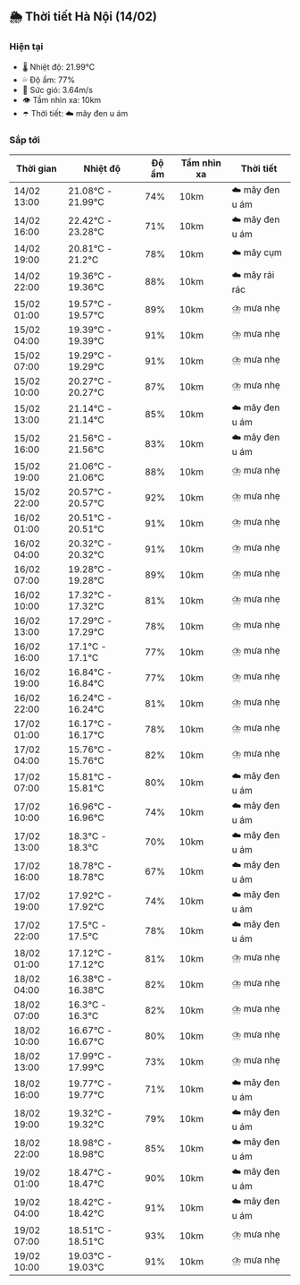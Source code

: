 ## 🌦️ Thời tiết Hà Nội (14/02)

### Hiện tại

- 🌡️ Nhiệt độ: 21.99℃
- 💦 Độ ẩm: 77%
- 💨 Sức gió: 3.64m/s
- 👁️ Tầm nhìn xa: 10km
- ☂️ Thời tiết: ☁️ mây đen u ám

### Sắp tới

| Thời gian | Nhiệt độ | Độ ẩm | Tầm nhìn xa | Thời tiết |
| --- | --- | --- | --- | --- |
| 14/02 13:00 | 21.08℃ - 21.99℃ | 74% | 10km | ☁️ mây đen u ám |
| 14/02 16:00 | 22.42℃ - 23.28℃ | 71% | 10km | ☁️ mây đen u ám |
| 14/02 19:00 | 20.81℃ - 21.2℃ | 78% | 10km | ☁️ mây cụm |
| 14/02 22:00 | 19.36℃ - 19.36℃ | 88% | 10km | ☁️ mây rải rác |
| 15/02 01:00 | 19.57℃ - 19.57℃ | 89% | 10km | ⛈️ mưa nhẹ |
| 15/02 04:00 | 19.39℃ - 19.39℃ | 91% | 10km | ⛈️ mưa nhẹ |
| 15/02 07:00 | 19.29℃ - 19.29℃ | 91% | 10km | ⛈️ mưa nhẹ |
| 15/02 10:00 | 20.27℃ - 20.27℃ | 87% | 10km | ⛈️ mưa nhẹ |
| 15/02 13:00 | 21.14℃ - 21.14℃ | 85% | 10km | ☁️ mây đen u ám |
| 15/02 16:00 | 21.56℃ - 21.56℃ | 83% | 10km | ☁️ mây đen u ám |
| 15/02 19:00 | 21.06℃ - 21.06℃ | 88% | 10km | ⛈️ mưa nhẹ |
| 15/02 22:00 | 20.57℃ - 20.57℃ | 92% | 10km | ⛈️ mưa nhẹ |
| 16/02 01:00 | 20.51℃ - 20.51℃ | 91% | 10km | ⛈️ mưa nhẹ |
| 16/02 04:00 | 20.32℃ - 20.32℃ | 91% | 10km | ⛈️ mưa nhẹ |
| 16/02 07:00 | 19.28℃ - 19.28℃ | 89% | 10km | ⛈️ mưa nhẹ |
| 16/02 10:00 | 17.32℃ - 17.32℃ | 81% | 10km | ⛈️ mưa nhẹ |
| 16/02 13:00 | 17.29℃ - 17.29℃ | 78% | 10km | ⛈️ mưa nhẹ |
| 16/02 16:00 | 17.1℃ - 17.1℃ | 77% | 10km | ⛈️ mưa nhẹ |
| 16/02 19:00 | 16.84℃ - 16.84℃ | 77% | 10km | ⛈️ mưa nhẹ |
| 16/02 22:00 | 16.24℃ - 16.24℃ | 81% | 10km | ⛈️ mưa nhẹ |
| 17/02 01:00 | 16.17℃ - 16.17℃ | 78% | 10km | ⛈️ mưa nhẹ |
| 17/02 04:00 | 15.76℃ - 15.76℃ | 82% | 10km | ⛈️ mưa nhẹ |
| 17/02 07:00 | 15.81℃ - 15.81℃ | 80% | 10km | ☁️ mây đen u ám |
| 17/02 10:00 | 16.96℃ - 16.96℃ | 74% | 10km | ☁️ mây đen u ám |
| 17/02 13:00 | 18.3℃ - 18.3℃ | 70% | 10km | ☁️ mây đen u ám |
| 17/02 16:00 | 18.78℃ - 18.78℃ | 67% | 10km | ☁️ mây đen u ám |
| 17/02 19:00 | 17.92℃ - 17.92℃ | 74% | 10km | ☁️ mây đen u ám |
| 17/02 22:00 | 17.5℃ - 17.5℃ | 78% | 10km | ☁️ mây đen u ám |
| 18/02 01:00 | 17.12℃ - 17.12℃ | 81% | 10km | ⛈️ mưa nhẹ |
| 18/02 04:00 | 16.38℃ - 16.38℃ | 82% | 10km | ⛈️ mưa nhẹ |
| 18/02 07:00 | 16.3℃ - 16.3℃ | 82% | 10km | ⛈️ mưa nhẹ |
| 18/02 10:00 | 16.67℃ - 16.67℃ | 80% | 10km | ⛈️ mưa nhẹ |
| 18/02 13:00 | 17.99℃ - 17.99℃ | 73% | 10km | ⛈️ mưa nhẹ |
| 18/02 16:00 | 19.77℃ - 19.77℃ | 71% | 10km | ☁️ mây đen u ám |
| 18/02 19:00 | 19.32℃ - 19.32℃ | 79% | 10km | ☁️ mây đen u ám |
| 18/02 22:00 | 18.98℃ - 18.98℃ | 85% | 10km | ☁️ mây đen u ám |
| 19/02 01:00 | 18.47℃ - 18.47℃ | 90% | 10km | ☁️ mây đen u ám |
| 19/02 04:00 | 18.42℃ - 18.42℃ | 91% | 10km | ☁️ mây đen u ám |
| 19/02 07:00 | 18.51℃ - 18.51℃ | 93% | 10km | ⛈️ mưa nhẹ |
| 19/02 10:00 | 19.03℃ - 19.03℃ | 91% | 10km | ⛈️ mưa nhẹ |
